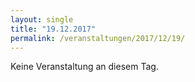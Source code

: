 ```yaml
---
layout: single
title: "19.12.2017"
permalink: /veranstaltungen/2017/12/19/
---
```


Keine Veranstaltung an diesem Tag.
